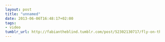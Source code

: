 ```yaml
---
layout: post
title: "unnamed"
date: 2013-06-06T16:48:17+02:00
tags:
- video
tumblr_url: http://fabiantheblind.tumblr.com/post/52302130717/fly-on-the-wall-saz-zef-side-won-an-award-for
---
```

